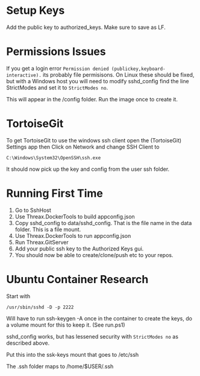 # Setup Keys
Add the public key to authorized_keys. Make sure to save as LF.

# Permissions Issues
If you get a login error `Permission denied (publickey,keyboard-interactive).` its probably file permisisons.
On Linux these should be fixed, but with a Windows host you will need to modify sshd_config find the line StrictModes and set it
to `StrictModes no`.

This will appear in the /config folder. Run the image once to create it.

# TortoiseGit
To get TortoiseGit to use the windows ssh client open the (TortoiseGit) Settings app then Click on Network and change SSH Client to
```
C:\Windows\System32\OpenSSH\ssh.exe
```
It should now pick up the key and config from the user ssh folder.

# Running First Time
1. Go to SshHost
1. Use Threax.DockerTools to build appconfig.json
1. Copy sshd_config to data/sshd_config. That is the file name in the data folder. This is a file mount.
1. Use Threax.DockerTools to run appconfig.json
1. Run Threax.GitServer
1. Add your public ssh key to the Authorized Keys gui.
1. You should now be able to create/clone/push etc to your repos.

# Ubuntu Container Research
Start with 
```
/usr/sbin/sshd -D -p 2222
```

Will have to run ssh-keygen -A once in the container to create the keys, do a volume mount for this to keep it. (See run.ps1)

sshd_config works, but has lessened security with `StrictModes no` as described above.

Put this into the ssk-keys mount that goes to /etc/ssh

The .ssh folder maps to /home/$USER/.ssh